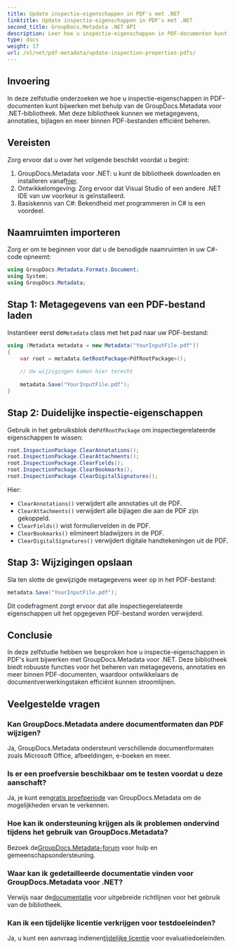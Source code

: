 ```yaml
---
title: Update inspectie-eigenschappen in PDF's met .NET
linktitle: Update inspectie-eigenschappen in PDF's met .NET
second_title: GroupDocs.Metadata .NET API
description: Leer hoe u inspectie-eigenschappen in PDF-documenten kunt bijwerken met GroupDocs.Metadata voor .NET. Beheer metadata en annotaties efficiënt met C#.
type: docs
weight: 17
url: /nl/net/pdf-metadata/update-inspection-properties-pdfs/
---
```

## Invoering
In deze zelfstudie onderzoeken we hoe u inspectie-eigenschappen in PDF-documenten kunt bijwerken met behulp van de GroupDocs.Metadata voor .NET-bibliotheek. Met deze bibliotheek kunnen we metagegevens, annotaties, bijlagen en meer binnen PDF-bestanden efficiënt beheren.
## Vereisten
Zorg ervoor dat u over het volgende beschikt voordat u begint:
1.  GroupDocs.Metadata voor .NET: u kunt de bibliotheek downloaden en installeren vanaf[hier](https://releases.groupdocs.com/metadata/net/).
2. Ontwikkelomgeving: Zorg ervoor dat Visual Studio of een andere .NET IDE van uw voorkeur is geïnstalleerd.
3. Basiskennis van C#: Bekendheid met programmeren in C# is een voordeel.

## Naamruimten importeren
Zorg er om te beginnen voor dat u de benodigde naamruimten in uw C#-code opneemt:
```csharp
using GroupDocs.Metadata.Formats.Document;
using System;
using GroupDocs.Metadata;
```
## Stap 1: Metagegevens van een PDF-bestand laden
 Instantieer eerst de`Metadata` class met het pad naar uw PDF-bestand:
```csharp
using (Metadata metadata = new Metadata("YourInputFile.pdf"))
{
    var root = metadata.GetRootPackage<PdfRootPackage>();
    
    // Uw wijzigingen komen hier terecht
    
    metadata.Save("YourInputFile.pdf");
}
```
## Stap 2: Duidelijke inspectie-eigenschappen
 Gebruik in het gebruiksblok de`PdfRootPackage` om inspectiegerelateerde eigenschappen te wissen:
```csharp
root.InspectionPackage.ClearAnnotations();
root.InspectionPackage.ClearAttachments();
root.InspectionPackage.ClearFields();
root.InspectionPackage.ClearBookmarks();
root.InspectionPackage.ClearDigitalSignatures();
```
Hier:
- `ClearAnnotations()` verwijdert alle annotaties uit de PDF.
- `ClearAttachments()` verwijdert alle bijlagen die aan de PDF zijn gekoppeld.
- `ClearFields()` wist formuliervelden in de PDF.
- `ClearBookmarks()` elimineert bladwijzers in de PDF.
- `ClearDigitalSignatures()` verwijdert digitale handtekeningen uit de PDF.
## Stap 3: Wijzigingen opslaan
Sla ten slotte de gewijzigde metagegevens weer op in het PDF-bestand:
```csharp
metadata.Save("YourInputFile.pdf");
```
Dit codefragment zorgt ervoor dat alle inspectiegerelateerde eigenschappen uit het opgegeven PDF-bestand worden verwijderd.

## Conclusie
In deze zelfstudie hebben we besproken hoe u inspectie-eigenschappen in PDF's kunt bijwerken met GroupDocs.Metadata voor .NET. Deze bibliotheek biedt robuuste functies voor het beheren van metagegevens, annotaties en meer binnen PDF-documenten, waardoor ontwikkelaars de documentverwerkingstaken efficiënt kunnen stroomlijnen.

## Veelgestelde vragen
### Kan GroupDocs.Metadata andere documentformaten dan PDF wijzigen?
Ja, GroupDocs.Metadata ondersteunt verschillende documentformaten zoals Microsoft Office, afbeeldingen, e-boeken en meer.
### Is er een proefversie beschikbaar om te testen voordat u deze aanschaft?
 Ja, je kunt een[gratis proefperiode](https://releases.groupdocs.com/) van GroupDocs.Metadata om de mogelijkheden ervan te verkennen.
### Hoe kan ik ondersteuning krijgen als ik problemen ondervind tijdens het gebruik van GroupDocs.Metadata?
 Bezoek de[GroupDocs.Metadata-forum](https://forum.groupdocs.com/c/metadata/14) voor hulp en gemeenschapsondersteuning.
### Waar kan ik gedetailleerde documentatie vinden voor GroupDocs.Metadata voor .NET?
 Verwijs naar de[documentatie](https://reference.groupdocs.com/metadata/net/) voor uitgebreide richtlijnen voor het gebruik van de bibliotheek.
### Kan ik een tijdelijke licentie verkrijgen voor testdoeleinden?
 Ja, u kunt een aanvraag indienen[tijdelijke licentie](https://purchase.groupdocs.com/temporary-license/) voor evaluatiedoeleinden.